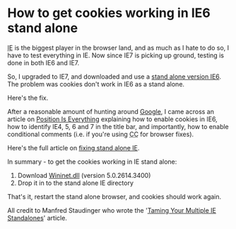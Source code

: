 # How to get cookies working in IE6 stand alone

<abbr title="Internet Explorer">IE</abbr> is the biggest player in the browser land, and as much as I hate to do so, I have to test everything in IE.  Now since IE7 is picking up ground, testing is done in both IE6 and IE7.

So, I upgraded to IE7, and downloaded and use a [stand alone version IE6](http://browsers.evolt.org/download.php?/ie/32bit/standalone/ie6eolas_nt.zip).  The problem was cookies don't work in IE6 as a stand alone.

Here's the fix.


<!--more-->

After a reasonable amount of hunting around [Google](http://google.com), I came across an article on [Position Is Everything](http://www.positioniseverything.net/) explaining how to enable cookies in IE6, how to identify IE4, 5, 6 and 7 in the title bar, and importantly, how to enable conditional comments (i.e. if you're using <abbr title="Conditional Comments">CC</abbr> for browser fixes).

Here's the full article on [fixing stand alone IE](http://www.positioniseverything.net/articles/multiIE.html).

In summary - to get the cookies working in IE stand alone:

1. Download [Wininet.dll](http://remysharp.com/wp-content/uploads/2007/03/Wininet.dll) (version 5.0.2614.3400)
2. Drop it in to the stand alone IE directory

That's it, restart the stand alone browser, and cookies should work again.

All credit to Manfred Staudinger who wrote the '[Taming Your Multiple IE Standalones](http://www.positioniseverything.net/articles/multiIE.html)' article.
